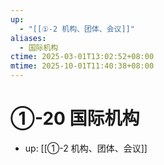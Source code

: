 ```yaml
---
up:
  - "[[①-2 机构、团体、会议]]"
aliases:
  - 国际机构
ctime: 2025-03-01T13:02:52+08:00
mtime: 2025-10-01T11:40:38+08:00
---
```


# ①-20 国际机构

- up: [[①-2 机构、团体、会议]]
